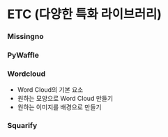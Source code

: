 # ETC (다양한 특화 라이브러리)

### Missingno

### PyWaffle

### Wordcloud

- Word Cloud의 기본 요소
- 원하는 모양으로 Word Cloud 만들기
- 원하는 이미지를 배경으로 만들기


### Squarify